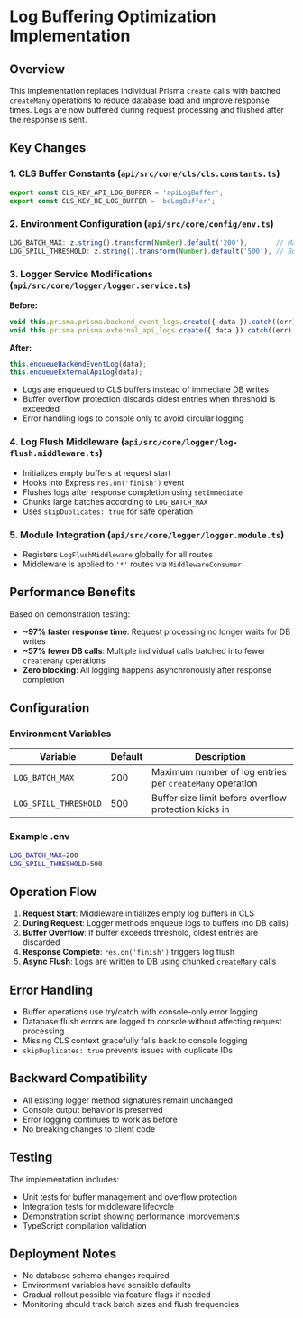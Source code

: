 # Log Buffering Optimization Implementation

## Overview

This implementation replaces individual Prisma `create` calls with batched `createMany` operations to reduce database load and improve response times. Logs are now buffered during request processing and flushed after the response is sent.

## Key Changes

### 1. CLS Buffer Constants (`api/src/core/cls/cls.constants.ts`)
```typescript
export const CLS_KEY_API_LOG_BUFFER = 'apiLogBuffer';
export const CLS_KEY_BE_LOG_BUFFER = 'beLogBuffer';
```

### 2. Environment Configuration (`api/src/core/config/env.ts`)
```typescript
LOG_BATCH_MAX: z.string().transform(Number).default('200'),       // Max items per createMany call
LOG_SPILL_THRESHOLD: z.string().transform(Number).default('500'), // Buffer overflow protection
```

### 3. Logger Service Modifications (`api/src/core/logger/logger.service.ts`)

**Before:**
```typescript
void this.prisma.prisma.backend_event_logs.create({ data }).catch((err) => { ... });
void this.prisma.prisma.external_api_logs.create({ data }).catch((err) => { ... });
```

**After:**
```typescript
this.enqueueBackendEventLog(data);
this.enqueueExternalApiLog(data);
```

- Logs are enqueued to CLS buffers instead of immediate DB writes
- Buffer overflow protection discards oldest entries when threshold is exceeded
- Error handling logs to console only to avoid circular logging

### 4. Log Flush Middleware (`api/src/core/logger/log-flush.middleware.ts`)

- Initializes empty buffers at request start
- Hooks into Express `res.on('finish')` event
- Flushes logs after response completion using `setImmediate`
- Chunks large batches according to `LOG_BATCH_MAX`
- Uses `skipDuplicates: true` for safe operation

### 5. Module Integration (`api/src/core/logger/logger.module.ts`)

- Registers `LogFlushMiddleware` globally for all routes
- Middleware is applied to `'*'` routes via `MiddlewareConsumer`

## Performance Benefits

Based on demonstration testing:

- **~97% faster response time**: Request processing no longer waits for DB writes
- **~57% fewer DB calls**: Multiple individual calls batched into fewer `createMany` operations
- **Zero blocking**: All logging happens asynchronously after response completion

## Configuration

### Environment Variables

| Variable | Default | Description |
|----------|---------|-------------|
| `LOG_BATCH_MAX` | 200 | Maximum number of log entries per `createMany` operation |
| `LOG_SPILL_THRESHOLD` | 500 | Buffer size limit before overflow protection kicks in |

### Example .env
```bash
LOG_BATCH_MAX=200
LOG_SPILL_THRESHOLD=500
```

## Operation Flow

1. **Request Start**: Middleware initializes empty log buffers in CLS
2. **During Request**: Logger methods enqueue logs to buffers (no DB calls)
3. **Buffer Overflow**: If buffer exceeds threshold, oldest entries are discarded
4. **Response Complete**: `res.on('finish')` triggers log flush
5. **Async Flush**: Logs are written to DB using chunked `createMany` calls

## Error Handling

- Buffer operations use try/catch with console-only error logging
- Database flush errors are logged to console without affecting request processing
- Missing CLS context gracefully falls back to console logging
- `skipDuplicates: true` prevents issues with duplicate IDs

## Backward Compatibility

- All existing logger method signatures remain unchanged
- Console output behavior is preserved
- Error logging continues to work as before
- No breaking changes to client code

## Testing

The implementation includes:
- Unit tests for buffer management and overflow protection
- Integration tests for middleware lifecycle
- Demonstration script showing performance improvements
- TypeScript compilation validation

## Deployment Notes

- No database schema changes required
- Environment variables have sensible defaults
- Gradual rollout possible via feature flags if needed
- Monitoring should track batch sizes and flush frequencies